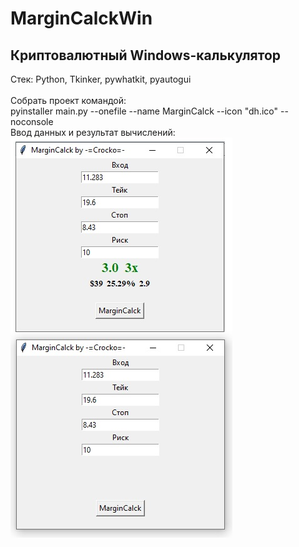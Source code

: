 ﻿# MarginCalckWin
Криптовалютный Windows-калькулятор</br>
---
Стек: Python, Tkinker, pywhatkit, pyautogui</br></br>
Собрать проект командой:</br>
pyinstaller main.py --onefile --name MarginCalck --icon "dh.ico" --noconsole</br>
Ввод данных и результат вычислений:</br>
![Ввод данных](https://github.com/CrockoMan/MarginCalckWin/blob/main/Calck.jpg)</br>
